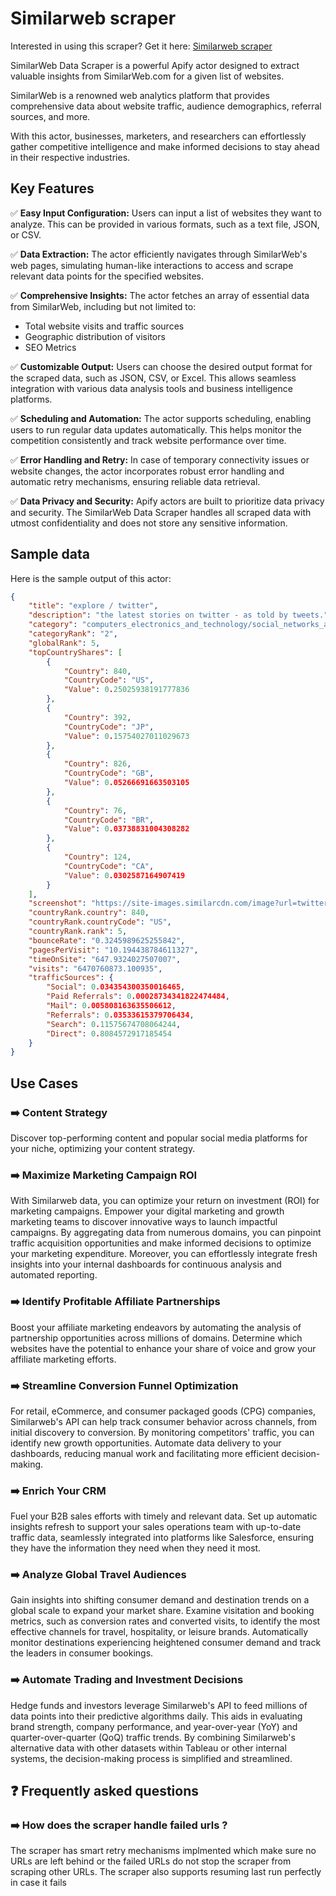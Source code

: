 # Similarweb scraper
Interested in using this scraper? Get it here: [Similarweb scraper](https://apify.com/curious_coder/similarweb-scraper?fpr=ve081&fp_sid=github_similarweb-scraper)

SimilarWeb Data Scraper is a powerful Apify actor designed to extract valuable insights from SimilarWeb.com for a given list of websites. 

SimilarWeb is a renowned web analytics platform that provides comprehensive data about website traffic, audience demographics, referral sources, and more. 

With this actor, businesses, marketers, and researchers can effortlessly gather competitive intelligence and make informed decisions to stay ahead in their respective industries.

## Key Features

✅ **Easy Input Configuration:** Users can input a list of websites they want to analyze. This can be provided in various formats, such as a text file, JSON, or CSV.

✅ **Data Extraction:** The actor efficiently navigates through SimilarWeb's web pages, simulating human-like interactions to access and scrape relevant data points for the specified websites.

✅ **Comprehensive Insights:** The actor fetches an array of essential data from SimilarWeb, including but not limited to:
   - Total website visits and traffic sources
   - Geographic distribution of visitors
   - SEO Metrics

✅ **Customizable Output:** Users can choose the desired output format for the scraped data, such as JSON, CSV, or Excel. This allows seamless integration with various data analysis tools and business intelligence platforms.

✅ **Scheduling and Automation:** The actor supports scheduling, enabling users to run regular data updates automatically. This helps monitor the competition consistently and track website performance over time.

✅ **Error Handling and Retry:** In case of temporary connectivity issues or website changes, the actor incorporates robust error handling and automatic retry mechanisms, ensuring reliable data retrieval.

✅ **Data Privacy and Security:** Apify actors are built to prioritize data privacy and security. The SimilarWeb Data Scraper handles all scraped data with utmost confidentiality and does not store any sensitive information.

## Sample data

Here is the sample output of this actor:

```json
{
	"title": "explore / twitter",
	"description": "the latest stories on twitter - as told by tweets.",
	"category": "computers_electronics_and_technology/social_networks_and_online_communities",
	"categoryRank": "2",
	"globalRank": 5,
	"topCountryShares": [
		{
			"Country": 840,
			"CountryCode": "US",
			"Value": 0.25025938191777836
		},
		{
			"Country": 392,
			"CountryCode": "JP",
			"Value": 0.15754027011029673
		},
		{
			"Country": 826,
			"CountryCode": "GB",
			"Value": 0.05266691663503105
		},
		{
			"Country": 76,
			"CountryCode": "BR",
			"Value": 0.03738831004308282
		},
		{
			"Country": 124,
			"CountryCode": "CA",
			"Value": 0.0302587164907419
		}
	],
	"screenshot": "https://site-images.similarcdn.com/image?url=twitter.com&t=1&s=1&h=05438debe431144d9c727828570d1754a25bd9286bc14f3aa65a4f05b9057e25",
	"countryRank.country": 840,
	"countryRank.countryCode": "US",
	"countryRank.rank": 5,
	"bounceRate": "0.3245989625255842",
	"pagesPerVisit": "10.194438784611327",
	"timeOnSite": "647.9324027507007",
	"visits": "6470760873.100935",
	"trafficSources": {
		"Social": 0.034354300350016465,
		"Paid Referrals": 0.00028734341822474484,
		"Mail": 0.005808163635506612,
		"Referrals": 0.03533615379706434,
		"Search": 0.11575674708064244,
		"Direct": 0.8084572917185454
	}
}
```

## Use Cases

### ➡️ Content Strategy
Discover top-performing content and popular social media platforms for your niche, optimizing your content strategy.

### ➡️ Maximize Marketing Campaign ROI
With Similarweb data, you can optimize your return on investment (ROI) for marketing campaigns. Empower your digital marketing and growth marketing teams to discover innovative ways to launch impactful campaigns. By aggregating data from numerous domains, you can pinpoint traffic acquisition opportunities and make informed decisions to optimize your marketing expenditure. Moreover, you can effortlessly integrate fresh insights into your internal dashboards for continuous analysis and automated reporting.

### ➡️ Identify Profitable Affiliate Partnerships
Boost your affiliate marketing endeavors by automating the analysis of partnership opportunities across millions of domains. Determine which websites have the potential to enhance your share of voice and grow your affiliate marketing efforts.

### ➡️ Streamline Conversion Funnel Optimization
For retail, eCommerce, and consumer packaged goods (CPG) companies, Similarweb's API can help track consumer behavior across channels, from initial discovery to conversion. By monitoring competitors' traffic, you can identify new growth opportunities. Automate data delivery to your dashboards, reducing manual work and facilitating more efficient decision-making.

### ➡️ Enrich Your CRM
Fuel your B2B sales efforts with timely and relevant data. Set up automatic insights refresh to support your sales operations team with up-to-date traffic data, seamlessly integrated into platforms like Salesforce, ensuring they have the information they need when they need it most.

### ➡️ Analyze Global Travel Audiences
Gain insights into shifting consumer demand and destination trends on a global scale to expand your market share. Examine visitation and booking metrics, such as conversion rates and converted visits, to identify the most effective channels for travel, hospitality, or leisure brands. Automatically monitor destinations experiencing heightened consumer demand and track the leaders in consumer bookings.

### ➡️ Automate Trading and Investment Decisions
Hedge funds and investors leverage Similarweb's API to feed millions of data points into their predictive algorithms daily. This aids in evaluating brand strength, company performance, and year-over-year (YoY) and quarter-over-quarter (QoQ) traffic trends. By combining Similarweb's alternative data with other datasets within Tableau or other internal systems, the decision-making process is simplified and streamlined.

## ❓ Frequently asked questions 
### ➡️ How does the scraper handle failed urls ? 
The scraper has smart retry mechanisms implmented which make sure no URLs are left behind or the failed URLs do not stop the scraper from scraping other URLs. The scraper also supports resuming last run perfectly in case it fails
